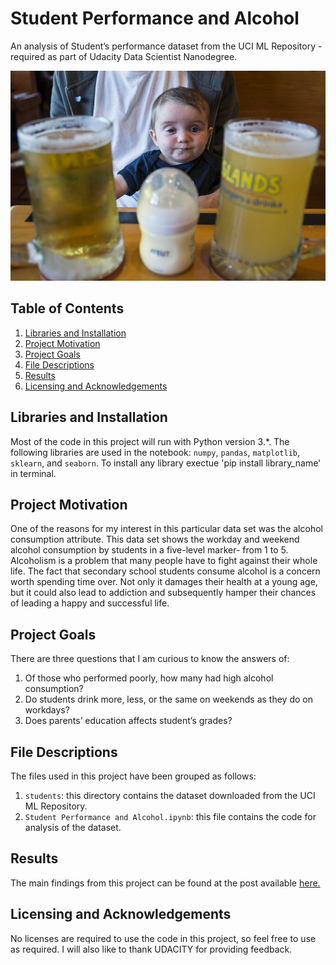 # Student Performance and Alcohol

An analysis of Student’s performance dataset from the UCI ML Repository - required as part of Udacity Data Scientist Nanodegree.

![alt text](titleimg.jpg)

## Table of Contents

1. [Libraries and Installation](#libraries-and-installation)
2. [Project Motivation](#project-motivation)
3. [Project Goals](#project-goals)
4. [File Descriptions](#file-descriptions)
5. [Results](#results)
6. [Licensing and Acknowledgements](#licensing-and-acknowledgements)


## Libraries and Installation
Most of the code in this project will run with Python version 3.*. 
The following libraries are used in the notebook: `numpy`, `pandas`, `matplotlib`, `sklearn`, and `seaborn`.
To install any library exectue 'pip install library_name' in terminal.


## Project Motivation
One of the reasons for my interest in this particular data set was the alcohol consumption attribute. This data set shows the workday and weekend alcohol consumption by students in a five-level marker- from 1 to 5. Alcoholism is a problem that many people have to fight against their whole life. The fact that secondary school students consume alcohol is a concern worth spending time over. Not only it damages their health at a young age, but it could also lead to addiction and subsequently hamper their chances of leading a happy and successful life.

## Project Goals
There are three questions that I am curious to know the answers of:
1. Of those who performed poorly, how many had high alcohol consumption?
2. Do students drink more, less, or the same on weekends as they do on workdays?
3. Does parents’ education affects student’s grades?

## File Descriptions
The files used in this project have been grouped as follows:
1. `students`: this directory contains the dataset downloaded from the UCI ML Repository.
2. `Student Performance and Alcohol.ipynb`: this file contains the code for analysis of the dataset.

## Results
The main findings from this project can be found at the post available [here.](https://abhyuday-singh.medium.com/students-performance-and-alcohol-faa797b8a551)

## Licensing and Acknowledgements
No licenses are required to use the code in this project, so feel free to use as required. I will also like to thank UDACITY for providing feedback. 

